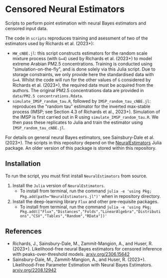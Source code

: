#  Censored Neural Estimators

Scripts to perform point estimation with neural Bayes estimators and censored input data. 


The code in `scripts` reproduces training and asessment of two of the estimators used by Richards et al. (2023+):

* `HW_cNBE.jl`: this script constructs estimators for the random scale mixture process (with `G=4`) used by Richards et al. (2023+) to model extreme Arabian PM2.5 concentrations. Training is conducted using "simulation-on-the-fly", and is done solely via this Julia script. Due to storage constraints, we only provide here the standardised data with `G=4`. Whilst the code will run for the other values of `G` considered by Richards et al. (2023+), the required data must be acquired from the authors. The original PM2.5 concentrations data are provided in `data/PM2.5 concentrations.Rdata`.
* `simulate_IMSP_random_tau.R`, followed by `IMSP_random_tau_cNBE.jl`: reproduces the "random tau" estimator for the inverted max-stable process (IMSP; see Section 4.3 of Richards et al., 2023+). Simulation of the IMSP is first carried out in R using `simulate_IMSP_random_tau.R`. We then pass these replicates to Julia and train the estimator using `IMSP_random_tau_cNBE.jl`.

For details on general neural Bayes estimators, see Sainsbury-Dale et al. (2023+). The scripts in this repository depend on the [NeuralEstimators](https://github.com/msainsburydale/NeuralEstimators.jl) Julia package. An older version of this package is stored within this repository.


## Installation 
To run the script, you must first install `NeuralEstimators` from source.

1. Install the `Julia` version of `NeuralEstimators`.
	- To install from terminal, run the command `julia -e 'using Pkg; Pkg.add(path="NeuralEstimators.jl")'` when in repository directory.
1. Install the deep-learning library `Flux` and other pre-requisite packages.
	- To install from terminal, run the command `julia -e 'using Pkg; Pkg.add(["Flux","Distances","Folds","LinearAlgebra","Distributions","CSV","Tables","Random","RData"])'`

## References 
<ul> 
          <li> Richards, J., Sainsbury-Dale, M., Zammit-Mangion, A., and Huser, R. (2023+). Likelihood-free neural Bayes estimators for censored inference with peaks-over-threshold models. <u><a href="https://arxiv.org/abs/2306.15642" download>arxiv.org/2306.15642</a></u> </li>
          <li> Sainsbury-Dale, M., Zammit-Mangion, A., and Huser, R. (2023+). Likelihood-Free Parameter Estimation with Neural Bayes Estimators. <u><a href="https://arxiv.org/abs/2208.12942" download>arxiv.org/2208.12942</a></u> </li>
</ul>

